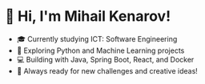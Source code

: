 # 👋 Hi, I'm Mihail Kenarov!

- 🎓 Currently studying ICT: Software Engineering
- 🐍 Exploring Python and Machine Learning projects
- 💻 Building with Java, Spring Boot, React, and Docker
- 🚀 Always ready for new challenges and creative ideas!

